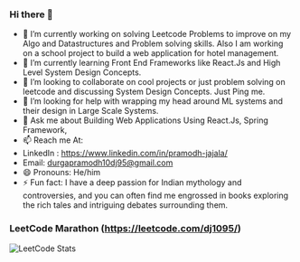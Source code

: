 ### Hi there 👋
- 🔭 I’m currently working on solving Leetcode Problems to improve on my Algo and Datastructures and Problem solving skills. Also I am working on a school project to build a web application for hotel management.
- 🌱 I’m currently learning Front End Frameworks like React.Js and High Level System Design Concepts.
- 👯 I’m looking to collaborate on cool projects or just problem solving on leetcode and discussing System Design Concepts. Just Ping me.
- 🤔 I’m looking for help with wrapping my head around ML systems and their design in Large Scale Systems.
- 💬 Ask me about Building Web Applications Using React.Js, Spring Framework, 
- 📫 Reach me At: 
- LinkedIn : https://www.linkedin.com/in/pramodh-jajala/  
- Email: durgapramodh10dj95@gmail.com
- 😄 Pronouns: He/him
- ⚡ Fun fact: I have a deep passion for Indian mythology and controversies, and you can often find me engrossed in books exploring the rich tales and intriguing debates surrounding them.

### LeetCode Marathon (https://leetcode.com/dj1095/)

![LeetCode Stats](https://leetcard.jacoblin.cool/JacobLinCool?theme=unicorn&font=Bungee%20Shade)
